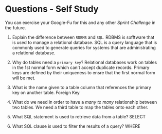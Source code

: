 # Questions - Self Study

You can exercise your Google-Fu for this and any other _Sprint Challenge_ in the future.
<!-- Hunter Smith -->

1.  Explain the difference between `RDBMS` and `SQL`.
RDBMS is sofftware that is used to manage a relational database. SQL is a query language that is commonly used to generate queries for systems that are administrating a relational database.

1.  Why do tables need a `primary key`?
Relational databases work on tables in the 1st normal form which can't accept duplicate records. Primary keys are defined by their uniqueness to ensre that the first normal form will be met.

1.  What is the name given to a table column that references the primary key
    on another table.
    Foreign Key

1.  What do we need in order to have a _many to many_ relationship between two
    tables.
    We need a third table to map the tables onto each other.

1.  What SQL statement is used to retrieve data from a table?
SELECT
1.  What SQL clause is used to filter the results of a query?
WHERE